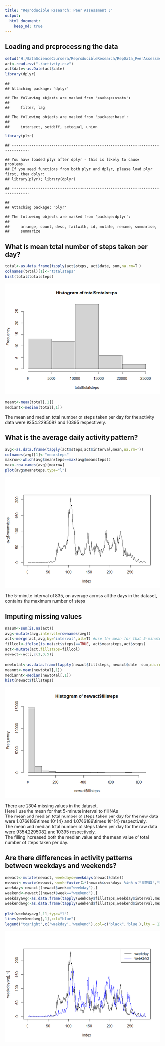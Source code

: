 ```yaml
---
title: "Reproducible Research: Peer Assessment 1"
output: 
  html_document:
    keep_md: true
---
```


## Loading and preprocessing the data

```r
setwd("H:/DataScienceCoursera/ReproducibleResearch/RepData_PeerAssessment1")
act<-read.csv("./activity.csv")
act$date<-as.Date(act$date)
library(dplyr)
```

```
## 
## Attaching package: 'dplyr'
```

```
## The following objects are masked from 'package:stats':
## 
##     filter, lag
```

```
## The following objects are masked from 'package:base':
## 
##     intersect, setdiff, setequal, union
```

```r
library(plyr)
```

```
## ------------------------------------------------------------------------------
```

```
## You have loaded plyr after dplyr - this is likely to cause problems.
## If you need functions from both plyr and dplyr, please load plyr first, then dplyr:
## library(plyr); library(dplyr)
```

```
## ------------------------------------------------------------------------------
```

```
## 
## Attaching package: 'plyr'
```

```
## The following objects are masked from 'package:dplyr':
## 
##     arrange, count, desc, failwith, id, mutate, rename, summarise,
##     summarize
```


## What is mean total number of steps taken per day?

```r
total<-as.data.frame(tapply(act$steps, act$date, sum,na.rm=T))
colnames(total)[1]<-"totalsteps"
hist(total$totalsteps)
```

![](PA1_template_files/figure-html/unnamed-chunk-2-1.png)<!-- -->

```r
meant<-mean(total[,1])
mediant<-median(total[,1])
```
The mean and median total number of steps taken per day for the activity data were 9354.2295082 and 10395 respectively.

## What is the average daily activity pattern?

```r
avg<-as.data.frame(tapply(act$steps,act$interval,mean,na.rm=T))
colnames(avg)[1]<-"meansteps"
maxrow<-which(avg$meansteps==max(avg$meansteps))
max<-row.names(avg)[maxrow]
plot(avg$meansteps,type="l")
```

![](PA1_template_files/figure-html/unnamed-chunk-3-1.png)<!-- -->

The 5-minute interval of 835, on average across all the days in the dataset, contains the maximum number of steps

## Imputing missing values

```r
nasum<-sum(is.na(act))
avg<-mutate(avg,interval=rownames(avg))
act<-merge(act,avg,by="interval",all=T) #use the mean for that 5-minute interval to fill NAs
fillcol<-ifelse(is.na(act$steps)==TRUE, act$meansteps,act$steps)
act<-mutate(act,fillsteps=fillcol)
newact<-act[,c(1,3,5)]

newtotal<-as.data.frame(tapply(newact$fillsteps, newact$date, sum,na.rm=T))
meannt<-mean(newtotal[,1])
mediannt<-median(newtotal[,1])
hist(newact$fillsteps)
```

![](PA1_template_files/figure-html/unnamed-chunk-4-1.png)<!-- -->

There are 2304 missing values in the dataset.   
Here I use the mean for that 5-minute interval to fill NAs  
The mean and median total number of steps taken per day for the new data were 1.0766189\times 10^{4} and 1.0766189\times 10^{4} respectively.  
The mean and median total number of steps taken per day for the raw data were 9354.2295082 and 10395 respectively.  
The filling increased both the  median value and the mean value of total number of steps taken per day.  

## Are there differences in activity patterns between weekdays and weekends?

```r
newact<-mutate(newact, weekdays=weekdays(newact$date))
newact<-mutate(newact, week=factor(1*(newact$weekdays %in% c("星期日","星期六")),labels=c("weekday","weekend")))
weekday<-newact[(newact$week=="weekday"),]
weekend<-newact[(newact$week=="weekend"),]
weekdayavg<-as.data.frame(tapply(weekday$fillsteps,weekday$interval,mean,na.rm=T))
weekendavg<-as.data.frame(tapply(weekend$fillsteps,weekend$interval,mean,na.rm=T))

plot(weekdayavg[,1],type="l")
lines(weekendavg[,1],col="blue")
legend("topright",c('weekday','weekend'),col=c("black",'blue'),lty = 1)
```

![](PA1_template_files/figure-html/unnamed-chunk-5-1.png)<!-- -->




